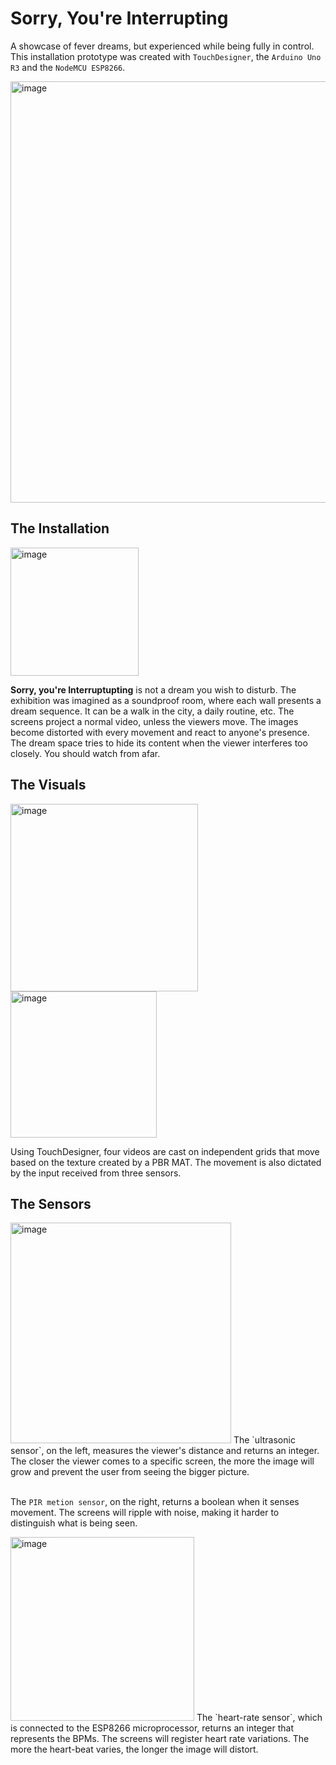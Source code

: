 # Sorry, You're Interrupting

A showcase of fever dreams, but experienced while being fully in control. This installation prototype was created with `TouchDesigner`, the `Arduino Uno R3` and the `NodeMCU ESP8266`. 

<img width="674" alt="image" src="https://user-images.githubusercontent.com/56971054/165434211-66877b09-e792-4a13-9242-fc19a5281426.png">




## The Installation

<img width="205" alt="image" src="https://user-images.githubusercontent.com/56971054/165434768-fbec6bf0-98b0-46a3-bc9f-eb9d7eebb899.png">

<b>Sorry, you're Interruptupting</b> is not a dream you wish to disturb. The exhibition was imagined as a soundproof room, where each wall presents a dream sequence. It can be a walk in the city, a daily routine, etc. The screens project a normal video, unless the viewers move. The images become distorted with every movement and react to anyone's presence. The dream space tries to hide its content when the viewer interferes too closely. You should watch from afar.

## The Visuals
<img width="300" alt="image" src="https://user-images.githubusercontent.com/56971054/165434975-acb097b0-5fae-4101-886e-e6cfa6cff64d.png"><img width="234" alt="image" src="https://user-images.githubusercontent.com/56971054/165435006-3fed2441-5835-434d-ad10-a060d67b4642.png">

Using TouchDesigner, four videos are cast on independent grids that move based on the texture created by a PBR MAT. The movement is also dictated by the input received from three sensors.


## The Sensors
<img width="353" alt="image" src="https://user-images.githubusercontent.com/56971054/165433103-aa7795ff-77ee-4d38-a183-e75f3f1bfa46.png">
The `ultrasonic sensor`, on the left, measures the viewer's distance and returns an integer. The closer the viewer comes to a specific screen, the more the image will grow and prevent the user from seeing the bigger picture.<br><br>

The `PIR metion sensor`, on the right, returns a boolean when it senses movement. The screens will ripple with noise, making it harder to distinguish what is being seen.

<img width="294" alt="image" src="https://user-images.githubusercontent.com/56971054/165433744-39eb6902-a257-4a4e-9a87-f05900959752.png">
The `heart-rate sensor`, which is connected to the ESP8266 microprocessor, returns an integer that represents the BPMs. The screens will register heart rate variations. The more the heart-beat varies, the longer the image will distort.
